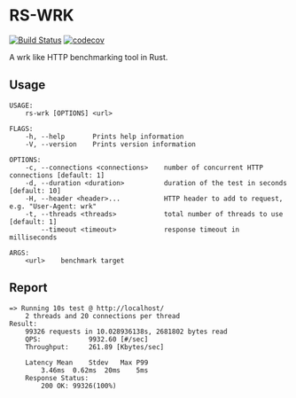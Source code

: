 RS-WRK
====

[![Build Status](https://travis-ci.org/codeb2cc/rs-wrk.svg?branch=master)](https://travis-ci.org/codeb2cc/rs-wrk)
[![codecov](https://codecov.io/gh/codeb2cc/rs-wrk/branch/master/graph/badge.svg?token=wIPUy1LeMP)](https://codecov.io/gh/codeb2cc/rs-wrk)

A wrk like HTTP benchmarking tool in Rust.

Usage
----

```
USAGE:
    rs-wrk [OPTIONS] <url>

FLAGS:
    -h, --help       Prints help information
    -V, --version    Prints version information

OPTIONS:
    -c, --connections <connections>    number of concurrent HTTP connections [default: 1]
    -d, --duration <duration>          duration of the test in seconds [default: 10]
    -H, --header <header>...           HTTP header to add to request, e.g. "User-Agent: wrk"
    -t, --threads <threads>            total number of threads to use [default: 1]
        --timeout <timeout>            response timeout in milliseconds

ARGS:
    <url>    benchmark target
```

Report
----

```
=> Running 10s test @ http://localhost/
	2 threads and 20 connections per thread
Result:
	99326 requests in 10.028936138s, 2681802 bytes read
	QPS:        	9932.60 [#/sec]
	Throughput: 	261.89 [Kbytes/sec]

	Latency	Mean	Stdev	Max	P99
		3.46ms	0.62ms	20ms	5ms
	Response Status: 
		200 OK: 99326(100%)
```